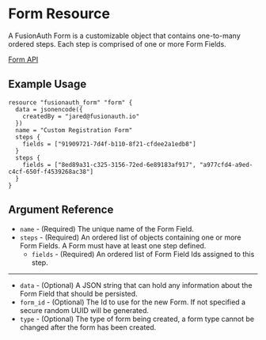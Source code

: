 # Form Resource

A FusionAuth Form is a customizable object that contains one-to-many ordered steps. Each step is comprised of one or more Form Fields.

[Form API](https://fusionauth.io/docs/v1/tech/apis/forms/)

## Example Usage

```hcl
resource "fusionauth_form" "form" {
  data = jsonencode({
    createdBy = "jared@fusionauth.io"
  })
  name = "Custom Registration Form"
  steps {
    fields = ["91909721-7d4f-b110-8f21-cfdee2a1edb8"]
  }
  steps {
    fields = ["8ed89a31-c325-3156-72ed-6e89183af917", "a977cfd4-a9ed-c4cf-650f-f4539268ac38"]
  }
}
```

## Argument Reference

* `name` - (Required) The unique name of the Form Field.
* `steps` - (Required) An ordered list of objects containing one or more Form Fields. A Form must have at least one step defined.
  * `fields` - (Required) An ordered list of Form Field Ids assigned to this step.

---

* `data` - (Optional) A JSON string that can hold any information about the Form Field that should be persisted.
* `form_id` - (Optional) The Id to use for the new Form. If not specified a secure random UUID will be generated.
* `type` - (Optional) The type of form being created, a form type cannot be changed after the form has been created.
